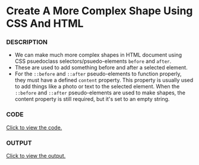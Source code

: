 # Create A More Complex Shape Using CSS And HTML

### DESCRIPTION
* We can make much more complex shapes in HTML document using CSS psuedoclass selectors/psuedo-elements `before` and `after`.
* These are used to add something before and after a selected element.
* For the `::before` and `::after` pseudo-elements to function properly, they must have a defined `content` property. This property is usually used to add things like a photo or text to the selected element. When the `::before` and `::after` pseudo-elements are used to make shapes, the content property is still required, but it's set to an empty string.

### CODE 
[Click to view the code.](create-a-more-complex-shape-using-css-and-html.html)

### OUTPUT
[Click to view the output.](http://htmlpreview.github.io/?https://github.com/saipothanjanjanam/freecodecamp-full-stack-dev/blob/master/Responsive_Web_Design_Certification/3.Applied_Visual_Design/39.Create_A_More_Complex_Shape_Using_CSS_And_HTML/create-a-more-complex-shape-using-css-and-html.html)
